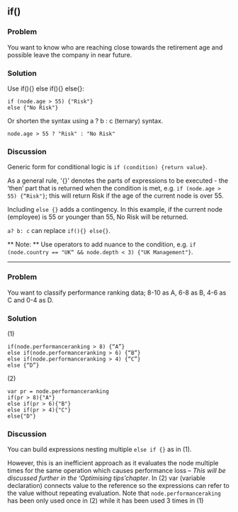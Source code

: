 ## if()
### Problem
You want to know who are reaching close towards the retirement age and possible leave the company in near future.

### Solution
Use if(){} else if(){} else{}:
```
if (node.age > 55) {"Risk"}
else {"No Risk"}
```


Or shorten the syntax using a ? b : c (ternary) syntax.

```
node.age > 55 ? "Risk" : "No Risk"
```


### Discussion
Generic form for conditional logic is `if (condition) {return value}`.

As a general rule, '{}' denotes the parts of expressions to be executed - the ‘then’ part that is returned when the condition is met, e.g. `if (node.age > 55) {“Risk"}`; this will return Risk if the age of the current node is over 55.

Including `else {}` adds a contingency. In this example, if the current node (employee) is 55 or younger than 55, No Risk will be returned.

`a? b: c` can replace `if(){} else{}`.

** Note: ** Use operators to add nuance to the condition, e.g. `if (node.country == "UK“ && node.depth < 3) {"UK Management"}`.

---

### Problem
You want to classify performance ranking data; 8-10 as A, 6-8 as B, 4-6 as C and 0-4 as D. 

### Solution
(1)
```
if(node.performanceranking > 8) {“A”}
else if(node.performanceranking > 6) {“B”}
else if(node.performanceranking > 4) {“C”}
else {“D”}
```

(2)
```
var pr = node.performanceranking
if(pr > 8){"A"}
else if(pr > 6){"B"}
else if(pr > 4){"C"}
else{"D"} 
```

### Discussion
You can build expressions nesting multiple `else if {}` as in (1).

However, this is an inefficient approach as it evaluates the node multiple times for the same operation which causes performance loss – *This will be discussed further in the ‘Optimising tips’chapter*. In (2) var (variable declaration) connects value to the reference so the expressions can refer to the value without repeating evaluation. Note that `node.performanceraking` has been only used once in (2) while it has been used 3 times in (1)


